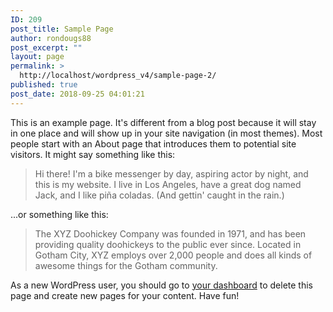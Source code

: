 ```yaml
---
ID: 209
post_title: Sample Page
author: rondougs88
post_excerpt: ""
layout: page
permalink: >
  http://localhost/wordpress_v4/sample-page-2/
published: true
post_date: 2018-09-25 04:01:21
---
```

This is an example page. It's different from a blog post because it will stay in one place and will show up in your site navigation (in most themes). Most people start with an About page that introduces them to potential site visitors. It might say something like this:

<blockquote>Hi there! I'm a bike messenger by day, aspiring actor by night, and this is my website. I live in Los Angeles, have a great dog named Jack, and I like pi&#241;a coladas. (And gettin' caught in the rain.)</blockquote>

...or something like this:

<blockquote>The XYZ Doohickey Company was founded in 1971, and has been providing quality doohickeys to the public ever since. Located in Gotham City, XYZ employs over 2,000 people and does all kinds of awesome things for the Gotham community.</blockquote>

As a new WordPress user, you should go to <a href="https://demo.wpoperation.com/opstore/clothing/wp-admin/">your dashboard</a> to delete this page and create new pages for your content. Have fun!